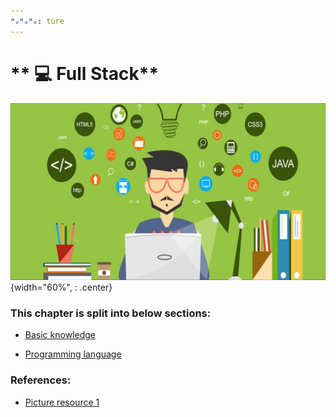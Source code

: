 ```yaml
---
ᴴₒᴴₒᴴₒ: ture
---
```


# ** 💻 Full Stack**

![picture 1](./full_stack.png){width="60%", : .center}     

### **This chapter is split into below sections:**

- [Basic knowledge](BASIC/README.md)

- [Programming language](LANG/README.md)

### **References:**

- [Picture resource 1](https://i.morioh.com/baaf57369c.png)